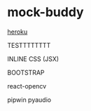 # mock-buddy

[heroku](https://www.youtube.com/watch?v=Z1RJmh_OqeA) 


TESTTTTTTTT

INLINE CSS (JSX)

BOOTSTRAP


react-opencv


pipwin
pyaudio